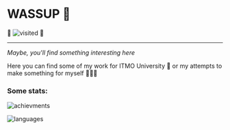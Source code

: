 # **WASSUP** 👋
🐸 ![visited](https://komarev.com/ghpvc/?username=JabaJabila&label=VISITED+ME:&style=flat&color=green) 🐸
____________________________________________

_Maybe, you'll find something interesting here_

Here you can find some of my work for ITMO University 🏫 or my attempts to make something for myself 👨🏻‍💻

### Some stats:

![achievments](https://github-profile-trophy.vercel.app/?username=JabaJabila&rows=1&hide=stars&column=8)

![languages](https://github-readme-stats.vercel.app/api/top-langs/?username=JabaJabila&langs_count=18&exclude_repo=ITMO_Cpp_Labs_2sem,ITMO_AppliedMath,ITMO_Physics_models_4sem)
